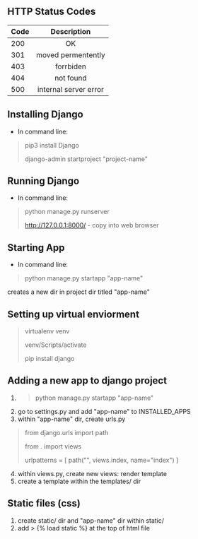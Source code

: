 ## HTTP Status Codes
|   Code   | Description   |
|----------|:-------------:|
| 200      | OK            | 
| 301      |    moved permentently   | 
| 403      | forrbiden |   
| 404      | not found |   
| 500      | internal server error |   

## Installing Django
- In command line:
> pip3 install Django
> 
> django-admin startproject "project-name"

## Running Django
- In command line:
> python manage.py runserver
> 
> http://127.0.0.1:8000/ - copy into web browser

## Starting App
- In command line:
> python manage.py startapp "app-name"
> 
creates a new dir in project dir titled "app-name"

## Setting up virtual enviorment
> virtualenv venv
>
> venv/Scripts/activate
> 
> pip install django

## Adding a new app to django project
1. > python manage.py startapp "app-name"
>
2. go to settings.py and add "app-name" to INSTALLED_APPS
3. within "app-name" dir, create urls.py
> from django.urls import path
> 
> from . import views
>
> urlpatterns = [
> path("", views.index, name="index")
> ]
>
4. within views.py, create new views: render template
5. create a template within the templates/ dir  

## Static files (css)
1. create static/ dir and "app-name" dir within static/
2. add > {% load static %} at the top of html file
>
